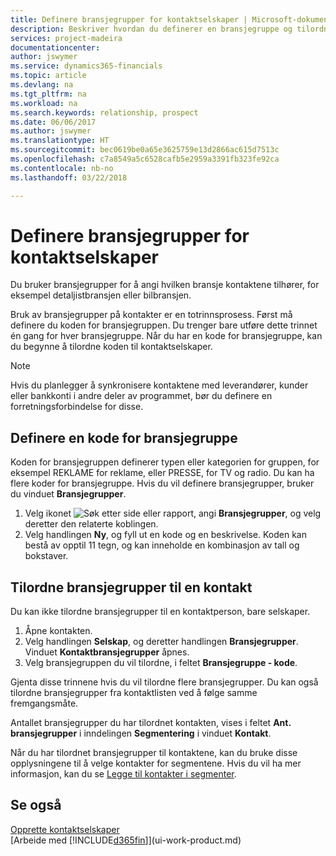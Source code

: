```yaml
---
title: Definere bransjegrupper for kontaktselskaper | Microsoft-dokumentasjon
description: Beskriver hvordan du definerer en bransjegruppe og tilordner den til et kontaktselskap, for eksempel detaljistbransjen eller bilbransjen.
services: project-madeira
documentationcenter: 
author: jswymer
ms.service: dynamics365-financials
ms.topic: article
ms.devlang: na
ms.tgt_pltfrm: na
ms.workload: na
ms.search.keywords: relationship, prospect
ms.date: 06/06/2017
ms.author: jswymer
ms.translationtype: HT
ms.sourcegitcommit: bec0619be0a65e3625759e13d2866ac615d7513c
ms.openlocfilehash: c7a8549a5c6528cafb5e2959a3391fb323fe92ca
ms.contentlocale: nb-no
ms.lasthandoff: 03/22/2018

---
```

# <a name="set-up-industry-groups-for-contact-companies"></a>Definere bransjegrupper for kontaktselskaper
Du bruker bransjegrupper for å angi hvilken bransje kontaktene tilhører, for eksempel detaljistbransjen eller bilbransjen.

Bruk av bransjegrupper på kontakter er en totrinnsprosess. Først må definere du koden for bransjegruppen. Du trenger bare utføre dette trinnet én gang for hver bransjegruppe. Når du har en kode for bransjegruppe, kan du begynne å tilordne koden til kontaktselskaper.

> [!NOTE]  
>   Hvis du planlegger å synkronisere kontaktene med leverandører, kunder eller bankkonti i andre deler av programmet, bør du definere en forretningsforbindelse for disse.

## <a name="to-define-an-industry-group-code"></a>Definere en kode for bransjegruppe
Koden for bransjegruppen definerer typen eller kategorien for gruppen, for eksempel REKLAME for reklame, eller PRESSE, for TV og radio. Du kan ha flere koder for bransjegruppe. Hvis du vil definere bransjegrupper, bruker du vinduet **Bransjegrupper**.

1. Velg ikonet ![Søk etter side eller rapport](media/ui-search/search_small.png "Søk etter side eller rapport"), angi **Bransjegrupper**, og velg deretter den relaterte koblingen.
2. Velg handlingen **Ny**, og fyll ut en kode og en beskrivelse. Koden kan bestå av opptil 11 tegn, og kan inneholde en kombinasjon av tall og bokstaver.

## <a name="AssignIndustryGroupContact"></a> Tilordne bransjegrupper til en kontakt
Du kan ikke tilordne bransjegrupper til en kontaktperson, bare selskaper.

1. Åpne kontakten.
2. Velg handlingen **Selskap**, og deretter handlingen **Bransjegrupper**. Vinduet **Kontaktbransjegrupper** åpnes.
3. Velg bransjegruppen du vil tilordne, i feltet **Bransjegruppe - kode**.

Gjenta disse trinnene hvis du vil tilordne flere bransjegrupper. Du kan også tilordne bransjegrupper fra kontaktlisten ved å følge samme fremgangsmåte.

Antallet bransjegrupper du har tilordnet kontakten, vises i feltet **Ant. bransjegrupper** i inndelingen **Segmentering** i vinduet **Kontakt**.

Når du har tilordnet bransjegrupper til kontaktene, kan du bruke disse opplysningene til å velge kontakter for segmentene. Hvis du vil ha mer informasjon, kan du se [Legge til kontakter i segmenter](marketing-add-contact-segment.md).

## <a name="see-also"></a>Se også
[Opprette kontaktselskaper](marketing-create-contact-companies.md)  
[Arbeide med [!INCLUDE[d365fin](includes/d365fin_md.md)]](ui-work-product.md)

